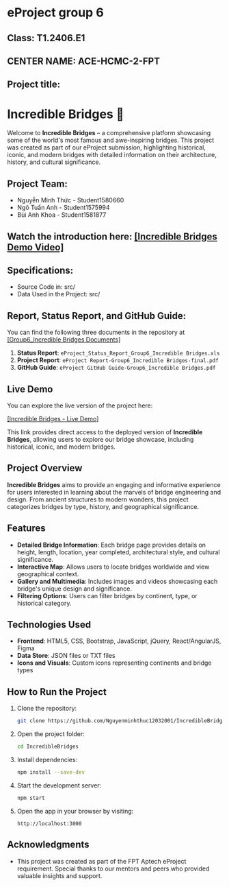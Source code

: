 <h1>eProject group 6</h1>

<h2>Class: T1.2406.E1</h2>
<h2>CENTER NAME: ACE-HCMC-2-FPT</h2>

<h2>Project title:</h2>
<h1> Incredible Bridges 🌉 </h1>

Welcome to **Incredible Bridges** – a comprehensive platform showcasing some of the world's most famous and awe-inspiring bridges. This project was created as part of our eProject submission, highlighting historical, iconic, and modern bridges with detailed information on their architecture, history, and cultural significance.

## Project Team:

- Nguyễn Minh Thức - Student1580660
- Ngô Tuấn Anh - Student1575994
- Bùi Anh Khoa - Student1581877

## Watch the introduction here: <a href="https://youtu.be/Zku2mRSZja0">[Incredible Bridges Demo Video]</a>

## Specifications:
- Source Code in: src/
- Data Used in the Project: src/

## Report, Status Report, and GitHub Guide:
You can find the following three documents in the repository at <a href="https://github.com/Nguyenminhthuc12032001/IncredibleBridges/tree/main/Documents">[Group6_Incredible Bridges Documents]</a>

1. **Status Report**: `eProject_Status_Report_Group6_Incredible Bridges.xls`
2. **Project Report**: `eProject Report-Group6_Incredible Bridges-final.pdf`
3. **GitHub Guide**: `eProject GitHub Guide-Group6_Incredible Bridges.pdf`

## Live Demo
You can explore the live version of the project here:

<a href="https://nguyenminhthuc12032001.github.io/IncredibleBridges/">[Incredible Bridges - Live Demo]</a>

This link provides direct access to the deployed version of **Incredible Bridges**, allowing users to explore our bridge showcase, including historical, iconic, and modern bridges.

## Project Overview
**Incredible Bridges** aims to provide an engaging and informative experience for users interested in learning about the marvels of bridge engineering and design. From ancient structures to modern wonders, this project categorizes bridges by type, history, and geographical significance.

## Features
- **Detailed Bridge Information**: Each bridge page provides details on height, length, location, year completed, architectural style, and cultural significance.
- **Interactive Map**: Allows users to locate bridges worldwide and view geographical context.
- **Gallery and Multimedia**: Includes images and videos showcasing each bridge's unique design and significance.
- **Filtering Options**: Users can filter bridges by continent, type, or historical category.

## Technologies Used
- **Frontend**: HTML5, CSS, Bootstrap, JavaScript, jQuery, React/AngularJS, Figma
- **Data Store**: JSON files or TXT files
- **Icons and Visuals**: Custom icons representing continents and bridge types

## How to Run the Project
1. Clone the repository:
   ```bash
   git clone https://github.com/Nguyenminhthuc12032001/IncredibleBridges.git
   ```
2. Open the project folder:
   ```bash
   cd IncredibleBridges
   ```
3. Install dependencies:
   ```bash
   npm install --save-dev
   ```
4. Start the development server:
   ```bash
   npm start
   ```
5. Open the app in your browser by visiting:
   ```
   http://localhost:3000
   ```

## Acknowledgments
- This project was created as part of the FPT Aptech eProject requirement. Special thanks to our mentors and peers who provided valuable insights and support.
